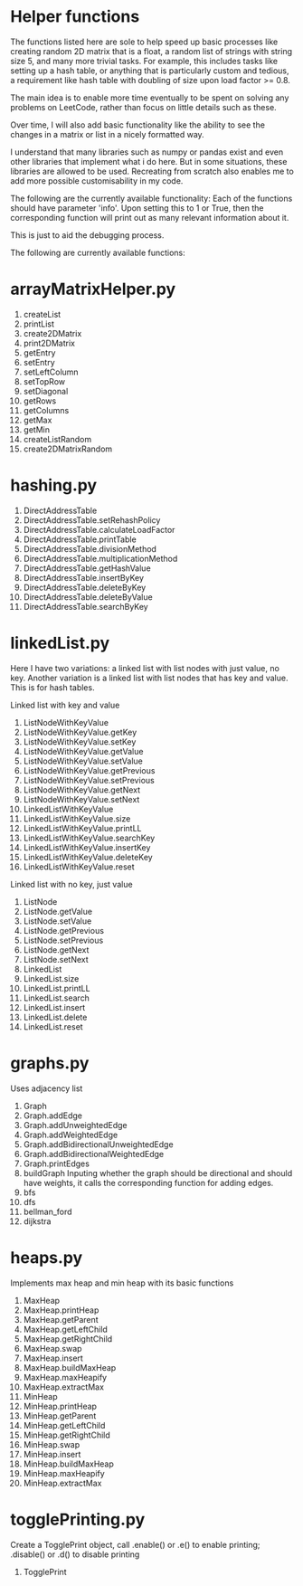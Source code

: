 # Helper functions

The functions listed here are sole to help speed up basic processes like creating random 2D matrix that is a float, a random list of strings with string size 5, and many more trivial tasks. For example, this includes tasks like setting up a hash table, or anything that is particularly custom and tedious, a requirement like hash table with doubling of size upon load factor >= 0.8. 

The main idea is to enable more time eventually to be spent on solving any problems on LeetCode, rather than focus on little details such as these.

Over time, I will also add basic functionality like the ability to see the changes in a matrix or list in a nicely formatted way.

I understand that many libraries such as numpy or pandas exist and even other libraries that implement what i do here. But in some situations, these libraries are allowed to be used. Recreating from scratch also enables me to add more possible customisability in my code.

The following are the currently available functionality:
Each of the functions should have parameter 'info'. Upon setting this to 1 or True, then the corresponding function will print out as many relevant information about it.

This is just to aid the debugging process.

The following are currently available functions:

# arrayMatrixHelper.py
1. createList
2. printList
3. create2DMatrix
4. print2DMatrix
5. getEntry
6. setEntry
7. setLeftColumn
8. setTopRow
9. setDiagonal
10. getRows
11. getColumns
12. getMax
13. getMin
14. createListRandom
15. create2DMatrixRandom

# hashing.py
1. DirectAddressTable
2. DirectAddressTable.setRehashPolicy
3. DirectAddressTable.calculateLoadFactor
4. DirectAddressTable.printTable
5. DirectAddressTable.divisionMethod
6. DirectAddressTable.multiplicationMethod
7. DirectAddressTable.getHashValue
8. DirectAddressTable.insertByKey
9. DirectAddressTable.deleteByKey
10. DirectAddressTable.deleteByValue
11. DirectAddressTable.searchByKey

# linkedList.py
Here I have two variations: a linked list with list nodes with just value, no key.
Another variation is a linked list with list nodes that has key and value. This is for hash tables.

Linked list with key and value
1. ListNodeWithKeyValue
2. ListNodeWithKeyValue.getKey
3. ListNodeWithKeyValue.setKey
4. ListNodeWithKeyValue.getValue
5. ListNodeWithKeyValue.setValue
6. ListNodeWithKeyValue.getPrevious
7. ListNodeWithKeyValue.setPrevious
8. ListNodeWithKeyValue.getNext
9. ListNodeWithKeyValue.setNext
10. LinkedListWithKeyValue
11. LinkedListWithKeyValue.size
12. LinkedListWithKeyValue.printLL
13. LinkedListWithKeyValue.searchKey
14. LinkedListWithKeyValue.insertKey
15. LinkedListWithKeyValue.deleteKey
16. LinkedListWithKeyValue.reset

Linked list with no key, just value
1. ListNode
2. ListNode.getValue
3. ListNode.setValue
4. ListNode.getPrevious
5. ListNode.setPrevious
6. ListNode.getNext
7. ListNode.setNext
8. LinkedList
9. LinkedList.size
10. LinkedList.printLL
11. LinkedList.search
12. LinkedList.insert
13. LinkedList.delete
14. LinkedList.reset

# graphs.py
Uses adjacency list
1. Graph
2. Graph.addEdge
3. Graph.addUnweightedEdge
4. Graph.addWeightedEdge
5. Graph.addBidirectionalUnweightedEdge
6. Graph.addBidirectionalWeightedEdge
7. Graph.printEdges
8. buildGraph
Inputing whether the graph should be directional and should have weights, it calls the corresponding function for adding edges.
9. bfs
10. dfs
11. bellman_ford
12. dijkstra

# heaps.py
Implements max heap and min heap with its basic functions
1. MaxHeap
2. MaxHeap.printHeap
3. MaxHeap.getParent
4. MaxHeap.getLeftChild
5. MaxHeap.getRightChild
6. MaxHeap.swap
7. MaxHeap.insert
8. MaxHeap.buildMaxHeap
9. MaxHeap.maxHeapify
10. MaxHeap.extractMax
11. MinHeap
12. MinHeap.printHeap
13. MinHeap.getParent
14. MinHeap.getLeftChild
15. MinHeap.getRightChild
16. MinHeap.swap
17. MinHeap.insert
18. MinHeap.buildMaxHeap
19. MinHeap.maxHeapify
20. MinHeap.extractMax

# togglePrinting.py
Create a TogglePrint object, call .enable() or .e() to enable printing; .disable() or .d() to disable printing
1. TogglePrint
